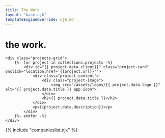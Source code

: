 ```yaml
---
title: The Work
layout: "base.njk"
templateEngineOverride: njk,md
---
```


<div id="projects" name="projects" class="projects-container">

# the work.

    <div class="projects-grid">
        {%- for project in collections.projects -%}
            <div id="{{ project.data.client}}" class="project-card" onclick="location.href='{{project.url}}'">
                <div class="project-content">
                    <div class="project-image">
                        <img src="/assets/logos/{{ project.data.logo }}" alt="{{ project.data.title }} app icon">
                    </div>
                    <h2>{{ project.data.title }}</h2>
                </div>
                <p>{{project.data.description}}</p>
            </div>
        {%- endfor -%}
    </div>
</div>

{% include "companieslist.njk" %}